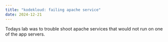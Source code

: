 ```yaml
---
title: "kodekloud: failing apache service"
date: 2024-12-21
---
```

Todays lab was to trouble shoot apache services that would not run on one of the app servers.
